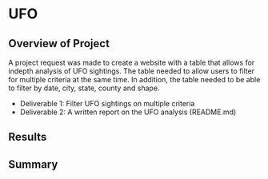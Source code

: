 # UFO
## Overview of Project
A project request was made to create a website with a table that allows for indepth analysis of UFO sightings. The table needed to allow users to filter for multiple criteria at the same time. In addition, the table needed to be able to filter by date, city, state, county and shape. 
- Deliverable 1: Filter UFO sightings on multiple criteria
- Deliverable 2: A written report on the UFO analysis (README.md)
## Results

## Summary 
